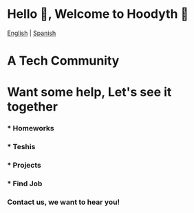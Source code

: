 # Hello 👋, Welcome to Hoodyth 🚀

[English](https://github.com/hoodyth/.github/blob/main/profile/README.md) | [Spanish](https://github.com/hoodyth/.github/blob/main/profile/README.es.md)

# A Tech Community

# Want some help, Let's see it together
### * Homeworks
### * Teshis
### * Projects
### * Find Job

### Contact us, we want to hear you!
